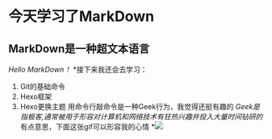 # 今天学习了MarkDown
## MarkDown是一种超文本语言
*Hello MarkDown！*
*接下来我还会去学习：
1. Git的基础命令
1. Hexo框架
1. Hexo更换主题
用命令行敲命令是一种Geek行为，我觉得还挺有趣的
*Geek是指极客,通常被用于形容对计算机和网络技术有狂热兴趣并投入大量时间钻研的*
有点意思，下面这张gif可以形容我的心情
*![](https://qgt-style.oss-cn-hangzhou.aliyuncs.com/newcoursep4/g1/g1-2-2/tenor.gif)
